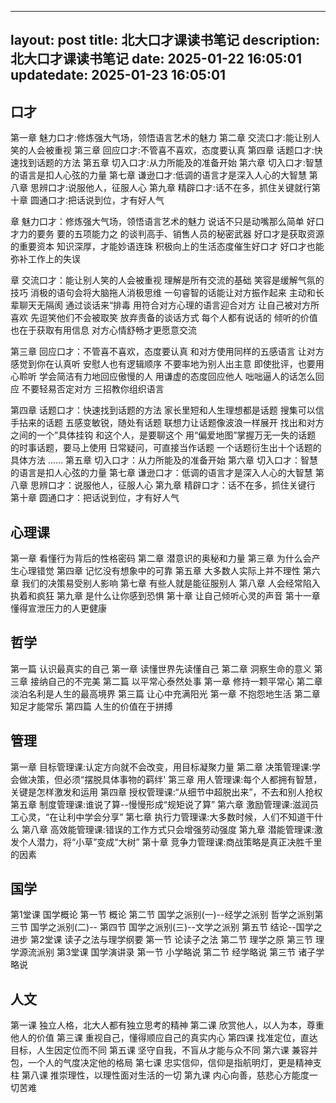 
---
layout: post
title: 北大口才课读书笔记
description: 北大口才课读书笔记
date: 2025-01-22 16:05:01
updatedate: 2025-01-23 16:05:01
---

## 口才

第一章 魅力口才:修炼强大气场，领悟语言艺术的魅力
第二章 交流口才:能让别人笑的人会被重视
第三章 回应口才:不管喜不喜欢，态度要认真
第四章 话题口才:快速找到话题的方法
第五章 切入口才:从力所能及的准备开始
第六章 切入口才:智慧的语言是扣人心弦的力量
第七章 谦逊口才:低调的语言才是深入人心的大智慧
第八章 思辨口才:说服他人，征服人心
第九章 精辟口才:话不在多，抓住关键就行第十章 圆通口才:把话说到位，才有好人气

章 魅力口才：修炼强大气场，领悟语言艺术的魅力
说话不只是动嘴那么简单
好口才力的要务
要的五项能力之
的谈判高手、销售人员的秘密武器
好口才是获取资源的重要资本
知识深厚，才能妙语连珠
积极向上的生活态度催生好口才
好口才也能弥补工作上的失误

章 交流口才：能让别人笑的人会被重视
理解是所有交流的基础
笑容是缓解气氛的技巧
消极的语句会将大脑拖人消极思维
一句睿智的话能让对方振作起来
主动和长辈聊天无隔阂
通过谈话来“排毒
用符合对方心理的语言迎合对方
让自己被对方所喜欢
先逗笑他们不会被取笑
放弃责备的谈话方式
每个人都有说话的
倾听的价值也在于获取有用信息
对方心情舒畅才更愿意交流

第三章 回应口才：不管喜不喜欢，态度要认真
和对方使用同样的五感语言
让对方感觉到你在认真听
安慰人也有逻辑顺序
不要率地为别人出主意
即使批评，也要用心聆听
学会简洁有力地回应傲慢的人
用谦虚的态度回应他人
咄咄逼人的话怎么回应
不要轻易否定对方
三招教你组织语言

第四章 话题口才：快速找到话题的方法
家长里短和人生理想都是话题
搜集可以信手拈来的话题
五感变敏锐，随处有话题
联想力让话题像波浪一样展开
找出和对方之间的一个”具体挂钩
和这个人，是要聊这个
用“偏爱地图”掌握万无一失的话题
的时事话题，要马上使用
日常疑问，可直接当作话题
一个话题衍生出十个话题的具体方法
……
第五章 切入口才：从力所能及的准备开始
第六章 切入口才：智慧的语言是扣人心弦的力量
第七章 谦逊口才：低调的语言才是深入人心的大智慧
第八章 思辨口才：说服他人，征服人心
第九章 精辟口才：话不在多，抓住关键行
第十章 圆通口才：把话说到位，才有好人气

## 心理课

第一章 看懂行为背后的性格密码
第二章 潜意识的奥秘和力量
第三章 为什么会产生心理错觉
第四章 记忆没有想象中的可靠
第五章 大多数人实际上并不理性
第六章 我们的决策易受别人影响
第七章 有些人就是能征服别人
第八章 人会经常陷入执着和疯狂
第九章 是什么让你感到恐惧
第十章 让自己倾听心灵的声音
第十一章 懂得宣泄压力的人更健康

## 哲学

第一篇 认识最真实的自己
第一章 读懂世界先读懂自己
第二章 洞察生命的意义
第三章 接纳自己的不完美
第二篇 以平常心泰然处事
第一章 修持一颗平常心
第二章 淡泊名利是人生的最高境界
第三篇 让心中充满阳光
第一章 不抱怨地生活
第二章 知足才能常乐
第四篇 人生的价值在于拼搏

## 管理

第一章 目标管理课:认定方向就不会改变，用目标凝聚力量
第二章 决策管理课:学会做决策，但必须“摆脱具体事物的羁绊'
第三章 用人管理课:每个人都拥有智慧，关键是怎样激发和运用
第四章 授权管理课:“从细节中超脱出来”，不去和别人抢权
第五章 制度管理课:谁说了算--慢慢形成“规矩说了算”
第六章 激励管理课:滋润员工心灵，“在让利中学会分享”
第七章 执行力管理课:大多数时候，人们不知道干什么
第八章 高效能管理课:错误的工作方式只会增强劳动强度
第九章 潜能管理课:激发个人潜力，将“小草”变成“大树”
第十章 竞争力管理课:商战策略是真正决胜千里的因素

## 国学

第1堂课 国学概论
第一节 概论
第二节 国学之派别(一)--经学之派别
哲学之派别第三节 国学之派别(二)--
第四节 国学之派别(三)--文学之派别
第五节 结论--国学之进步
第2堂课 读子之法与理学纲要
第一节 论读子之法
第二节 理学之原
第三节 理学源流派别
第3堂课 国学演讲录
第一节 小学略说
第二节 经学略说
第三节 诸子学略说

##  人文
第一课 独立人格，北大人都有独立思考的精神
第二课 欣赏他人，以人为本，尊重他人的价值
第三课 重视自己，懂得顺应自己的真实内心
第四课 找准定位，直达目标，人生因定位而不同
第五课 坚守自我，不盲从才能与众不同
第六课 兼容并包，一个人的气度决定他的格局
第七课 忠实信仰，信仰是指航明灯，更是精神支柱
第八课 推崇理性，以理性面对生活的一切
第九课 内心向善，慈悲心方能度一切苦难
